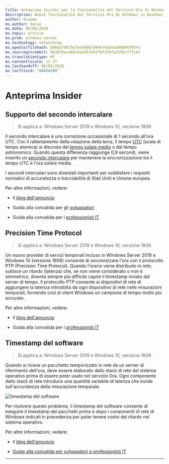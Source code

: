 ```yaml
---
title: Anteprima Insider per le funzionalità del Servizio Ora di Windows in Windows Server 2019
description: Nuove funzionalità del Servizio Ora di Windows in Windows Server 2019
author: dcuomo
ms.author: dacuo
ms.date: 06/06/2020
ms.topic: article
ms.prod: windows-server
ms.technology: networking
ms.openlocfilehash: b96da79679e7ee56067d49e74adead80804705fe
ms.sourcegitcommit: 8b4876ece80c8ab267eb1fbf2f6fa255bcf77cb7
ms.translationtype: HT
ms.contentlocale: it-IT
ms.lasthandoff: 06/05/2020
ms.locfileid: "84454294"
---
```

# <a name="insider-preview"></a>Anteprima Insider


## <a name="leap-second-support"></a>Supporto del secondo intercalare

> Si applica a: Windows Server 2019 e Windows 10, versione 1809

Il secondo intercalare è una correzione occasionale di 1 secondo all'ora UTC. Con il rallentamento della rotazione della terra, il tempo [UTC](https://en.wikipedia.org/wiki/Coordinated_Universal_Time) (scala di tempo atomica) si discosta dal [tempo solare medio](https://en.wikipedia.org/wiki/Solar_time#Mean_solar_time) o dal tempo astronomico. Quando questa differenza raggiunge 0,9 secondi, viene inserito un [secondo intercalare](https://en.wikipedia.org/wiki/Leap_second) per mantenere la sincronizzazione tra il tempo UTC e l'ora solare media.

I secondi intercalari sono diventati importanti per soddisfare i requisiti normativi di accuratezza e tracciabilità di Stati Uniti e Unione europea.

Per altre informazioni, vedere:

- Il [blog dell'annuncio](https://techcommunity.microsoft.com/t5/networking-blog/top-10-networking-features-in-windows-server-2019-10-accurate/ba-p/339739/)

- Guida alla convalida per gli [sviluppatori](https://aka.ms/Dev-LeapSecond)

- Guida alla convalida per i [professionisti IT](https://aka.ms/ITPro-LeapSecond)


## <a name="precision-time-protocol"></a>Precision Time Protocol

> Si applica a: Windows Server 2019 e Windows 10, versione 1809

Un nuovo provider di servizi temporali incluso in Windows Server 2019 e Windows 10 (versione 1809) consente di sincronizzare l'ora con il protocollo PTP (Precision Time Protocol). Quando l'orario viene distribuito in rete, subisce un ritardo (latenza) che, se non viene considerato o non è simmetrico, diventa sempre più difficile capire il timestamp inviato dal server di tempo. Il protocollo PTP consente ai dispositivi di rete di aggiungere la latenza introdotta da ogni dispositivo di rete nelle misurazioni temporali, fornendo così al client Windows un campione di tempo molto più accurato.

Per altre informazioni, vedere:

- Il [blog dell'annuncio](https://techcommunity.microsoft.com/t5/networking-blog/top-10-networking-features-in-windows-server-2019-10-accurate/ba-p/339739/)

- Guida alla convalida per i [professionisti IT](https://aka.ms/PTPValidation)


## <a name="software-timestamping"></a>Timestamp del software

> Si applica a: Windows Server 2019 e Windows 10, versione 1809

Quando si riceve un pacchetto temporizzato in rete da un server di riferimento dell'ora, deve essere elaborato dallo stack di rete del sistema operativo prima di essere poter usato nel servizio Ora. Ogni componente dello stack di rete introduce una quantità variabile di latenza che incide sull'accuratezza della misurazione temporale.

![timestamp del software](../media/Windows-Time-Service/software-timestamping.png)

Per risolvere questo problema, il timestamp del software consente di eseguire il timestamp dei pacchetti prima e dopo i componenti di rete di Windows indicati in precedenza per poter tenere conto del ritardo nel sistema operativo.

Per altre informazioni, vedere:

- Il [blog dell'annuncio](https://techcommunity.microsoft.com/t5/networking-blog/top-10-networking-features-in-windows-server-2019-10-accurate/ba-p/339739/)

- [Guide alla convalida per sviluppatori e professionisti IT](https://github.com/microsoft/W32Time/tree/master/Leap%20Seconds)


---
